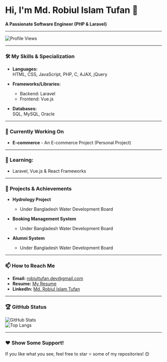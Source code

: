 # Hi, I'm Md. Robiul Islam Tufan 👋  
**A Passionate Software Engineer (PHP & Laravel)**  

---
![Profile Views](https://komarev.com/ghpvc/?username=tufan3&color=blue)

---
### 🛠️ **My Skills & Specialization**  
- **Languages:**  
  HTML, CSS, JavaScript, PHP, C, AJAX, jQuery  

- **Frameworks/Libraries:**  
  - Backend: Laravel  
  - Frontend: Vue.js  

- **Databases:**  
  SQL, MySQL, Oracle  

---

### 🔭 **Currently Working On**  
- **E-commerce** - An E-commerce Project (Personal Project)  

---

### 🌱 **Learning:**  
- Laravel, Vue.js & React Frameworks  

---

### 📝 **Projects & Achievements**  
- **Hydrology Project**  
  - Under Bangladesh Water Development Board  

- **Booking Management System**  
  - Under Bangladesh Water Development Board  

- **Alumni System**  
  - Under Bangladesh Water Development Board  

---

### 📫 **How to Reach Me**  
- **Email:** robiultufan.dev@gmail.com  
- **Resume:** [My Resume]()  
- **LinkedIn:** [Md. Robiul Islam Tufan](https://linkedin.com/in/tufan3)  

---

### 🏆 **GitHub Status**  
![GitHub Stats](https://github-readme-stats.vercel.app/api?username=tufan3&show_icons=true&theme=radical)  
![Top Langs](https://github-readme-stats.vercel.app/api/top-langs/?username=tufan3&layout=compact&theme=radical)  

---

### ❤️ **Show Some Support!**  
If you like what you see, feel free to star ⭐ some of my repositories! 😊

